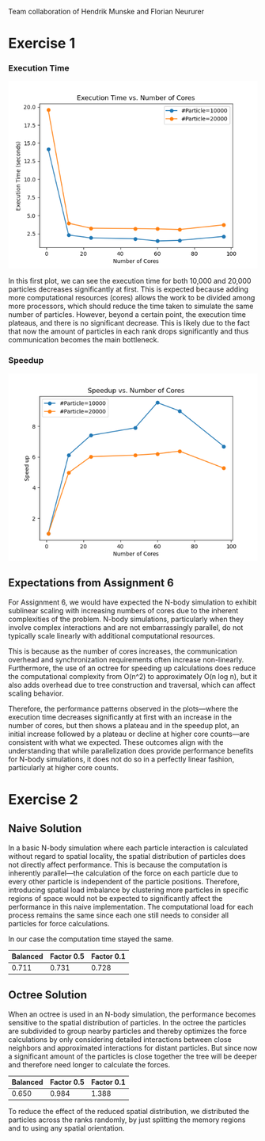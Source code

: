 Team collaboration of Hendrik Munske and Florian Neururer

# Exercise 1

### Execution Time

![Execution time](./execution_time.png)

In this first plot, we can see the execution time for both 10,000 and 20,000 particles decreases significantly at first. This is expected because adding more computational resources (cores) allows the work to be divided among more processors, which should reduce the time taken to simulate the same number of particles. However, beyond a certain point, the execution time plateaus, and there is no significant decrease. This is likely due to the fact that now the amount of particles in each rank drops significantly and thus communication becomes the main bottleneck.

### Speedup

![Speedup](./speedup.png)

## Expectations from Assignment 6

For Assignment 6, we would have expected the N-body simulation to exhibit sublinear scaling with increasing numbers of cores due to the inherent complexities of the problem. N-body simulations, particularly when they involve complex interactions and are not embarrassingly parallel, do not typically scale linearly with additional computational resources.

This is because as the number of cores increases, the communication overhead and synchronization requirements often increase non-linearly. Furthermore, the use of an octree for speeding up calculations does reduce the computational complexity from O(n^2) to approximately O(n log n), but it also adds overhead due to tree construction and traversal, which can affect scaling behavior.

Therefore, the performance patterns observed in the plots—where the execution time decreases significantly at first with an increase in the number of cores, but then shows a plateau and in the speedup plot, an initial increase followed by a plateau or decline at higher core counts—are consistent with what we expected. These outcomes align with the understanding that while parallelization does provide performance benefits for N-body simulations, it does not do so in a perfectly linear fashion, particularly at higher core counts.

# Exercise 2

## Naive Solution

In a basic N-body simulation where each particle interaction is calculated without regard to spatial locality, the spatial distribution of particles does not directly affect performance. This is because the computation is inherently parallel—the calculation of the force on each particle due to every other particle is independent of the particle positions. Therefore, introducing spatial load imbalance by clustering more particles in specific regions of space would not be expected to significantly affect the performance in this naive implementation. The computational load for each process remains the same since each one still needs to consider all particles for force calculations.

In our case the computation time stayed the same.

| Balanced | Factor 0.5 | Factor 0.1 |
| -------- | ---------- | ---------- |
| 0.711    | 0.731      | 0.728      |

## Octree Solution

When an octree is used in an N-body simulation, the performance becomes sensitive to the spatial distribution of particles. In the octree the particles are subdivided to group nearby particles and thereby optimizes the force calculations by only considering detailed interactions between close neighbors and approximated interactions for distant particles. But since now a significant amount of the particles is close together the tree will be deeper and therefore need longer to calculate the forces.

| Balanced | Factor 0.5 | Factor 0.1 |
| -------- | ---------- | ---------- |
| 0.650    | 0.984      | 1.388      |

To reduce the effect of the reduced spatial distribution, we distributed the particles across the ranks randomly, by just splitting the memory regions and to using any spatial orientation.
